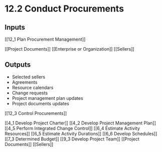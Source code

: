 # 12.2 Conduct Procurements

## Inputs

[[12_1 Plan Procurement Management]]

[[Project Documents]]
[[Enterprise or Organization]]
[[Sellers]]

## Outputs

* Selected sellers
* Agreements
* Resource calendars
* Change requests
* Project management plan updates
* Project documents updates

[[12_3 Control Procurements]]

[[4_1 Develop Project Charter]]
[[4_2 Develop Project Management Plan]]
[[4_5 Perform Integrated Change Control]]
[[6_4 Estimate Activity Resources]]
[[6_5 Estimate Activity Durations]]
[[6_6 Develop Schedules]]
[[7_3 Determined Budget]]
[[9_3 Develop Project Team]]
[[Project Documents]]
[[Sellers]]









